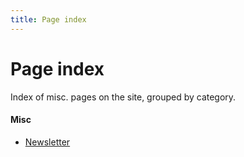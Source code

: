 ```yaml
---
title: Page index
---
```


# Page index

Index of misc. pages on the site, grouped by category.

<div class="flex-horizontal">
    <div class="page-group flex-item">
        <h4>Misc</h4>
        <ul>
            <li><a href="/newsletter.html">Newsletter</a></li>
        </ul>
    </div>
</div>
